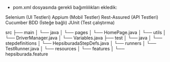 - pom.xml dosyasında gerekli bağımlılıkları ekledik:

Selenium (UI Testleri)
Appium (Mobil Testler)
Rest-Assured (API Testleri)
Cucumber BDD (İsteğe bağlı)
JUnit (Test çalıştırma)


src
├── main
│   └── java
│       └── pages
│           └── HomePage.java
│       └── utils
│           └── DriverManager.java
│           └── Variables.java
├── test
│   └── java
│       └── stepdefinitions
│           └── HepsiburadaStepDefs.java
│       └── runners
│           └── TestRunner.java
│   └── resources
│       └── features
│           └── hepsiburada.feature
